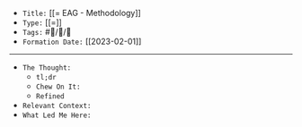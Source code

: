 -   `Title:` [[= EAG - Methodology]]
-   `Type:` [[=]]
-   `Tags:` #🧠️/📝️/🌱️ 
-   `Formation Date:` [[2023-02-01]]
---

-   `The Thought:`
    -   `tl;dr`
    -   `Chew On It:`
    -   `Refined`
-   `Relevant Context:`
-   `What Led Me Here:`